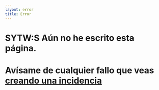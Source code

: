 ```yaml
---
layout: error
title: Error
---
```

# SYTW:S Aún no he escrito esta página. 

# Avísame de cualquier fallo que veas [creando una incidencia](https://github.com/ULL-MII-SYTWS-1920/ull-mii-sytws-1920.github.io/issues/new)

<div>

<div id="cat"></div>

<script type="text/javascript">

/*

  https://docs.thecatapi.com/ 

*/
const URL = 'https://api.thecatapi.com/v1/images/search?size=full';

(async function() {
  try {
    let divcat = document.getElementById("cat");
    let cat = await fetch(URL);
    console.log(cat);
    if (cat.url) {
      let img = document.createElement("img");
      img.src = cat[0]["url"];
      divcat.appendChild(img);
    }
  }
  catch(e) { 
    // silence.
  }
})()

</script>

</div>